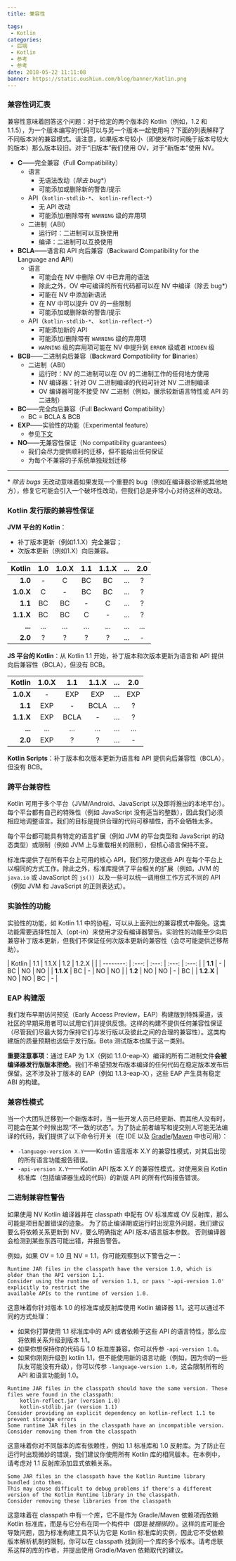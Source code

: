 ```yaml
---
title: 兼容性

tags:
 - Kotlin
categories:
 - 后端
 - Kotlin
 - 参考
 - 参考
date: 2018-05-22 11:11:08
banner: https://static.oushiun.com/blog/banner/Kotlin.png
---
```


### 兼容性词汇表

兼容性意味着回答这个问题：对于给定的两个版本的 Kotlin（例如，1.2 和 1.1.5），为一个版本编写的代码可以与另一个版本一起使用吗？下面的列表解释了不同版本对的兼容模式。请注意，如果版本号较小（即使发布时间晚于版本号较大的版本）那么版本较旧。对于“旧版本”我们使用 OV，对于“新版本”使用 NV。

<!-- more -->

- **C**——完全兼容（Full **C**ompatibility）
  - 语言
    - 无语法改动（*除去 bug*\*）
    - 可能添加或删除新的警告/提示
  - API（`kotlin-stdlib-*`、 `kotlin-reflect-*`）
    - 无 API 改动
    - 可能添加/删除带有 `WARNING` 级的弃用项
  - 二进制（ABI）
    - 运行时：二进制可以互换使用
    - 编译：二进制可以互换使用
- **BCLA**——语言和 API 向后兼容（**B**ackward **C**ompatibility for the **L**anguage and **A**PI）
  - 语言
    - 可能会在 NV 中删除 OV 中已弃用的语法
    - 除此之外，OV 中可编译的所有代码都可以在 NV 中编译（除去 bug*）
    - 可能在 NV 中添加新语法
    - 在 NV 中可以提升 OV 的一些限制
    - 可能添加或删除新的警告/提示
  - API（`kotlin-stdlib-*`、 `kotlin-reflect-*`）
    - 可能添加新的 API
    - 可能添加/删除带有 `WARNING` 级的弃用项
    - `WARNING` 级的弃用项可能在 NV 中提升到 `ERROR` 级或者 `HIDDEN` 级
- **BCB**——二进制向后兼容（**B**ackward **C**ompatibility for **B**inaries）
  - 二进制（ABI）
    - 运行时：NV 的二进制可以在 OV 的二进制工作的任何地方使用
    - NV 编译器：针对 OV 二进制编译的代码可针对 NV 二进制编译
    - OV 编译器可能不接受 NV 二进制（例如，展示较新语言特性或 API 的二进制）
- **BC**——完全向后兼容（Full **B**ackward **C**ompatibility）
  - BC = BCLA & BCB
- **EXP**——实验性的功能（Experimental feature）
  - 参见[下文](#实验性的功能)
- **NO**——无兼容性保证（No compatibility guarantees）
  - 我们会尽力提供顺利的迁移，但不能给出任何保证
  - 为每个不兼容的子系统单独规划迁移

---

\* *除去 bugs* 无改动意味着如果发现一个重要的 bug（例如在编译器诊断或其他地方），修复它可能会引入一个破坏性改动，但我们总是非常小心对待这样的改动。

### Kotlin 发行版的兼容性保证

**JVM 平台的 Kotlin**：
  - 补丁版本更新（例如1.1.X）完全兼容；
  - 次版本更新（例如1.X）向后兼容。

| Kotlin    | 1.0   | 1.0.X | 1.1   | 1.1.X | ...   | 2.0   |
| --------: | :---: | :---: | :---: | :---: | :---: | :---: |
| **1.0**   | -     | C     | BC    | BC    | ...   | ?     |
| **1.0.X** | C     | -     | BC    | BC    | ...   | ?     |
| **1.1**   | BC    | BC    | -     | C     | ...   | ?     |
| **1.1.X** | BC    | BC    | C     | -     | ...   | ?     |
| **...**   | ...   | ...   | ...   | ...   | ...   | ...   |
| **2.0**   | ?     | ?     | ?     | ?     | ...   | -     |

**JS 平台的 Kotlin**：从 Kotlin 1.1 开始，补丁版本和次版本更新为语言和 API 提供向后兼容性（BCLA），但没有 BCB。

| Kotlin    | 1.0.X | 1.1   | 1.1.X | ...   | 2.0   |
| --------: | :---: | :---: | :---: | :---: | :---: |
| **1.0.X** | -     | EXP   | EXP   | ...   | EXP   |
| **1.1**   | EXP   | -     | BCLA  | ...   | ?     |
| **1.1.X** | EXP   | BCLA  | -     | ...   | ?     |
| **...**   | ...   | ...   | ...   | ...   | ...   |
| **2.0**   | EXP   | ?     | ?     | ...   | -     |

**Kotlin Scripts**：补丁版本和次版本更新为语言和 API 提供向后兼容性（BCLA），但没有 BCB。

### 跨平台兼容性
 
Kotlin 可用于多个平台（JVM/Android、JavaScript 以及即将推出的本地平台）。每个平台都有自己的特殊性（例如 JavaScript 没有适当的整数），因此我们必须相应地调整语言。我们的目标是提供合理的代码可移植性，而不会牺牲太多。
  
每个平台都可能具有特定的语言扩展（例如 JVM 的平台类型和 JavaScript 的动态类型）或限制（例如 JVM 上与重载相关的限制），但核心语言保持不变。

标准库提供了在所有平台上可用的核心 API，我们努力使这些 API 在每个平台上以相同的方式工作。除此之外，标准库提供了平台相关的扩展（例如，JVM 的` java.io` 或 JavaScript 的 `js()`）以及一些可以统一调用但工作方式不同的 API（例如 JVM 和 JavaScript 的正则表达式）。

### 实验性的功能

实验性的功能，如 Kotlin 1.1 中的协程，可以从上面列出的兼容模式中豁免。这类功能需要选择性加入（opt-in）来使用才没有编译器警告。实验性的功能至少向后兼容补丁版本更新，但我们不保证任何次版本更新的兼容性（会尽可能提供迁移帮助）。

| Kotlin    | 1.1   | 1.1.X | 1.2   | 1.2.X |  |
| --------: | :---: | :---: | :---: | :---: |
| **1.1**   | -     | BC    | NO    | NO    |
| **1.1.X** | BC    | -     | NO    | NO    |
| **1.2**   | NO    | NO    | -     | BC    |
| **1.2.X** | NO    | NO    | BC    | -     |

### EAP 构建版

我们发布早期访问预览（Early Access Preview，EAP）构建版到特殊渠道，该社区的早期采用者可以试用它们并提供反馈。这样的构建不提供任何兼容性保证（尽管我们尽最大努力保持它们与发行版以及彼此之间的合理的兼容性）。这类构建版的质量预期也远低于发行版。Beta 测试版本也属于这一类别。

**重要注意事项**：通过 EAP 为 1.X（例如 1.1.0-eap-X）编译的所有二进制文件**会被编译器发行版版本拒绝**。我们不希望预发布版本编译的任何代码在稳定版本发布后保留。这不涉及补丁版本的 EAP（例如 1.1.3-eap-X），这些 EAP 产生具有稳定 ABI 的构建。

### 兼容性模式

当一个大团队迁移到一个新版本时，当一些开发人员已经更新、而其他人没有时，可能会在某个时候出现“不一致的状态”。为了防止前者编写和提交别人可能无法编译的代码，我们提供了以下命令行开关（在 IDE 以及 [Gradle](using-gradle.html#编译器选项)/[Maven](using-maven.html#指定编译器选项) 中也可用）：

- `-language-version X.Y`——Kotlin 语言版本 X.Y 的兼容性模式，对其后出现的所有语言功能报告错误。
- `-api-version X.Y`——Kotlin API 版本 X.Y 的兼容性模式，对使用来自 Kotlin 标准库（包括编译器生成的代码）的新版 API 的所有代码报告错误。

### 二进制兼容性警告

如果使用 NV Kotlin 编译器并在 classpath 中配有 OV 标准库或 OV 反射库，那么可能是项目配置错误的迹象。
为了防止编译期或运行时出现意外问题，我们建议要么将依赖关系更新到 NV，要么明确指定 API 版本/语言版本参数。
否则编译器会检测到某些东西可能出错，并报告警告。

例如，如果 OV = 1.0 且 NV = 1.1，你可能观察到以下警告之一：

```
Runtime JAR files in the classpath have the version 1.0, which is older than the API version 1.1. 
Consider using the runtime of version 1.1, or pass '-api-version 1.0' explicitly to restrict the 
available APIs to the runtime of version 1.0.
```

这意味着你针对版本 1.0 的标准库或反射库使用 Kotlin 编译器 1.1。这可以通过不同的方式处理：
* 如果你打算使用 1.1 标准库中的 API 或者依赖于这些 API 的语言特性，那么应将依赖关系升级到版本 1.1。
* 如果你想保持你的代码与 1.0 标准库兼容，你可以传参 `-api-version 1.0`。
* 如果你刚刚升级到 kotlin 1.1，但不能使用新的语言功能（例如，因为你的一些队友可能没有升级），你可以传参 `-language-version 1.0`，这会限制所有的 API 和语言功能到 1.0。

```
Runtime JAR files in the classpath should have the same version. These files were found in the classpath:
    kotlin-reflect.jar (version 1.0)
    kotlin-stdlib.jar (version 1.1)
Consider providing an explicit dependency on kotlin-reflect 1.1 to prevent strange errors
Some runtime JAR files in the classpath have an incompatible version. Consider removing them from the classpath
```

这意味着你对不同版本的库有依赖性，例如 1.1 标准库和 1.0 反射库。为了防止在运行时出现微妙的错误，我们建议你使用所有 Kotlin 库的相同版本。在本例中，请考虑对 1.1 反射库添加显式依赖关系。

```
Some JAR files in the classpath have the Kotlin Runtime library bundled into them. 
This may cause difficult to debug problems if there's a different version of the Kotlin Runtime library in the classpath. 
Consider removing these libraries from the classpath
```

这意味着在 classpath 中有一个库，它不是作为 Gradle/Maven 依赖项而依赖 Kotlin 标准库，而是与它分布在同一个构件中（即是*被捆绑的*）。这样的库可能会导致问题，因为标准构建工具不认为它是 Kotlin 标准库的实例，因此它不受依赖版本解析机制的限制，你可以在 classpath 找到同一个库的多个版本。请考虑联系这样的库的作者，并提出使用 Gradle/Maven 依赖取代的建议。